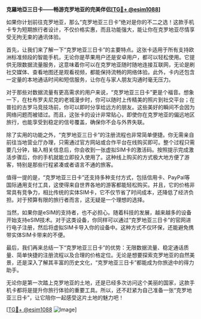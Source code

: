 **克羅地亞三日卡——畅游克罗地亚的完美伴侣[[TG💪+ @esim1088](https://t.me/s/esim1088)]**

如果你计划前往克罗地亚，那么“克罗地亚三日卡”绝对是你的不二之选！这款手机卡专为短期旅行者设计，不仅价格实惠，而且功能强大，能让你在克罗地亚尽情享受无拘无束的通讯体验。

首先，让我们来了解一下“克罗地亚三日卡”的主要特点。这张卡适用于所有支持欧洲标准频段的智能手机，无论你是苹果用户还是安卓用户，都可以轻松使用。它提供无限数据流量服务，这意味着你可以在克罗地亚随时随地连接互联网，无论是刷社交媒体、查看地图还是观看视频，都能保持流畅的网络体验。此外，卡内还包含一定量的本地通话时间和短信服务，让你在与家人朋友沟通时毫无压力。

对于那些对数据流量有更高需求的用户来说，“克罗地亚三日卡”更是个福音。想象一下，在杜布罗夫尼克的老城漫步时，你可以随时上传精美的照片到社交平台；在普拉的古罗马竞技场前，你可以即时分享给远方的朋友。这些美好的瞬间不会因为网络问题而被错过。而且，这张卡的设计非常贴心，即使你在克罗地亚的偏远地区旅行，也能享受到稳定的信号覆盖，确保你不会与外界失联。

除了实用的功能之外，“克罗地亚三日卡”的注册流程也非常简单便捷。你无需亲自前往当地营业厅办理，只需通过官方网站或合作平台在线购买即可。整个过程只需要几分钟，输入相关信息后，你会收到一张虚拟SIM卡的激活码。按照提示完成激活步骤后，你的手机就能立即投入使用了。这种线上购买的方式极大地方便了游客，特别是那些行程紧凑或者语言不通的旅客。

值得一提的是，“克罗地亚三日卡”还支持多种支付方式，包括信用卡、PayPal等国际通用支付工具，这使得来自世界各地的游客都能轻松购买。并且，它的价格非常具有竞争力，相比传统的实体SIM卡，它不仅节省了时间成本，还降低了经济负担。对于预算有限的旅行者而言，这无疑是一个理想的选择。

当然，如果你是eSIM的支持者，也不必担心。随着科技的发展，越来越多的设备开始支持eSIM技术。对于这类设备，你同样可以通过“克罗地亚三日卡”的官网进行电子注册，然后将虚拟SIM卡导入你的设备中。这种方式不仅环保，还能避免携带实体SIM卡带来的不便。

最后，我们再来总结一下“克罗地亚三日卡”的优势：无限数据流量、稳定通话质量、简单快捷的注册流程以及合理的价格定位。无论是想要探索克罗地亚的自然美景，还是深入了解其丰富的历史文化，“克罗地亚三日卡”都能成为你旅途中的得力助手。

无论你是第一次踏上克罗地亚的土地，还是已经多次访问这个美丽的国家，这款手机卡都将是提升你旅行体验的重要工具。所以，还不赶紧为自己准备一张“克罗地亚三日卡”，让它陪你一起感受这片土地的魅力吧！

[[TG💪+ @esim1088](https://t.me/s/esim1088) ![Image](https://i.postimg.cc/4NQfJmqS/Snipaste-2025-05-13-00-14-12.png)]